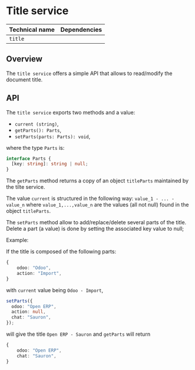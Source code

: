 # Title service

| Technical name | Dependencies |
| -------------- | ------------ |
| `title`        |              |

## Overview

The `title service` offers a simple API that allows to read/modify the document title.

## API

The `title service` exports two methods and a value:

- `current (string)`,
- `getParts(): Parts`,
- `setParts(parts: Parts): void`,

where the type `Parts` is:

```ts
interface Parts {
  [key: string]: string | null;
}
```

The `getParts` method returns a copy of an object `titleParts` maintained by the tilte service.

The value `current` is structured in the following way: `value_1 - ... - value_n` where
`value_1,...,value_n` are the values (all not null) found in the object `titleParts`.

The `setParts` method allow to add/replace/delete several parts of the title. Delete a part (a value) is done
by setting the associated key value to null;

Example:

If the title is composed of the following parts:

```ts
{
    odoo: "Odoo",
    action: "Import",
}
```

with `current` value being `Odoo - Import`,

```ts
setParts({
  odoo: "Open ERP",
  action: null,
  chat: "Sauron",
});
```

will give the title `Open ERP - Sauron` and `getParts` will return

```ts
{
    odoo: "Open ERP",
    chat: "Sauron",
}
```
